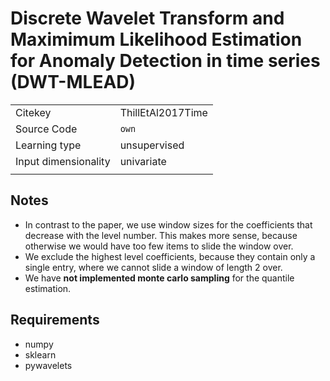 # Discrete Wavelet Transform and Maximimum Likelihood Estimation for Anomaly Detection in time series (DWT-MLEAD)

|||
| :--- | :--- |
| Citekey | ThillEtAl2017Time |
| Source Code | `own` |
| Learning type | unsupervised |
| Input dimensionality | univariate |
|||

## Notes

- In contrast to the paper, we use window sizes for the coefficients that decrease with the level number.
  This makes more sense, because otherwise we would have too few items to slide the window over.
- We exclude the highest level coefficients, because they contain only a single entry, where we cannot slide a window of length 2 over.
- We have **not implemented monte carlo sampling** for the quantile estimation.

## Requirements

- numpy
- sklearn
- pywavelets

